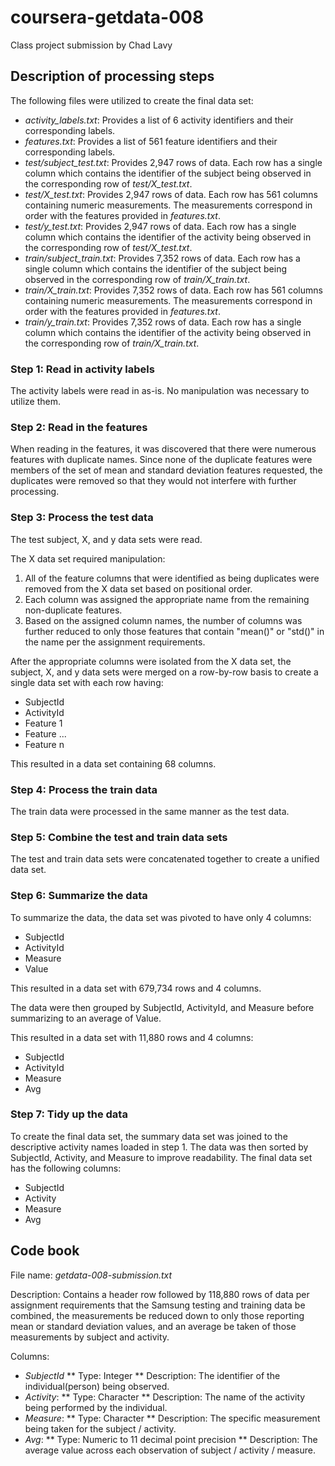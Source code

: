 coursera-getdata-008
====================

Class project submission by Chad Lavy

## Description of processing steps

The following files were utilized to create the final data set:
* _activity_labels.txt_: Provides a list of 6 activity identifiers and their corresponding labels.
* _features.txt_: Provides a list of 561 feature identifiers and their corresponding labels.
* _test/subject_test.txt_: Provides 2,947 rows of data.  Each row has a single column which contains the identifier of the subject being observed in the corresponding row of _test/X_test.txt_.
* _test/X_test.txt_: Provides 2,947 rows of data. Each row has 561 columns containing numeric measurements.  The measurements correspond in order with the features provided in _features.txt_.
* _test/y_test.txt_: Provides 2,947 rows of data.  Each row has a single column which contains the identifier of the activity being observed in the corresponding row of _test/X_test.txt_.
* _train/subject_train.txt_: Provides 7,352 rows of data.  Each row has a single column which contains the identifier of the subject being observed in the corresponding row of _train/X_train.txt_.
* _train/X_train.txt_: Provides 7,352 rows of data. Each row has 561 columns containing numeric measurements.  The measurements correspond in order with the features provided in _features.txt_.
* _train/y_train.txt_: Provides 7,352 rows of data.  Each row has a single column which contains the identifier of the activity being observed in the corresponding row of _train/X_train.txt_.

### Step 1: Read in activity labels

The activity labels were read in as-is.  No manipulation was necessary to utilize them.

### Step 2: Read in the features

When reading in the features, it was discovered that there were numerous features with duplicate names.  Since none of the duplicate features were members of the set of mean and standard deviation features requested, the duplicates were removed so that they would not interfere with further processing.

### Step 3: Process the test data

The test subject, X, and y data sets were read.

The X data set required manipulation:
1. All of the feature columns that were identified as being duplicates were removed from the X data set based on positional order.
2. Each column was assigned the appropriate name from the remaining non-duplicate features.
3. Based on the assigned column names, the number of columns was further reduced to only those features that contain "mean()" or "std()" in the name per the assignment requirements.

After the appropriate columns were isolated from the X data set, the subject, X, and y data sets were merged on a row-by-row basis to create a single data set with each row having:
* SubjectId
* ActivityId
* Feature 1
* Feature ...
* Feature n

This resulted in a data set containing 68 columns.

### Step 4: Process the train data

The train data were processed in the same manner as the test data.

### Step 5: Combine the test and train data sets

The test and train data sets were concatenated together to create a unified data set.

### Step 6: Summarize the data

To summarize the data, the data set was pivoted to have only 4 columns:
* SubjectId
* ActivityId
* Measure
* Value

This resulted in a data set with 679,734 rows and 4 columns.

The data were then grouped by SubjectId, ActivityId, and Measure before summarizing to an average of Value.

This resulted in a data set with 11,880 rows and 4 columns:
* SubjectId
* ActivityId
* Measure
* Avg

### Step 7: Tidy up the data

To create the final data set, the summary data set was joined to the descriptive activity names loaded in step 1.  The data was then sorted by SubjectId, Activity, and Measure to improve readability.  The final data set has the following columns:
* SubjectId
* Activity
* Measure
* Avg

## Code book

File name: _getdata-008-submission.txt_

Description: Contains a header row followed by 118,880 rows of data per assignment requirements that the Samsung testing and training data be combined, the measurements be reduced down to only those reporting mean or standard deviation values, and an average be taken of those measurements by subject and activity.

Columns:
* _SubjectId_
** Type: Integer
** Description: The identifier of the individual(person) being observed.
* _Activity_:
** Type: Character
** Description: The name of the activity being performed by the individual.
* _Measure_:
** Type: Character
** Description: The specific measurement being taken for the subject / activity.
* _Avg_:
** Type: Numeric to 11 decimal point precision
** Description: The average value across each observation of subject / activity / measure.
